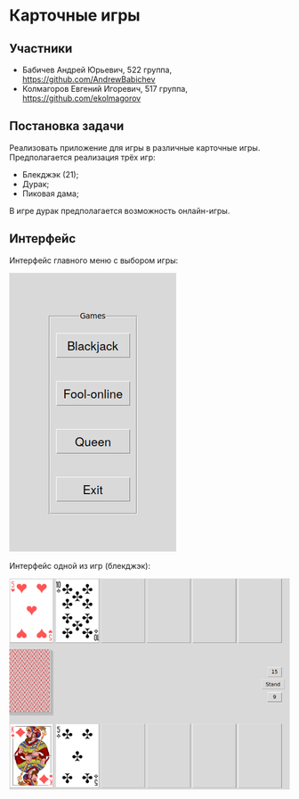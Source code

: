 # Карточные игры
## Участники
- Бабичев Андрей Юрьевич, 522 группа, https://github.com/AndrewBabichev
- Колмагоров Евгений Игоревич, 517 группа, https://github.com/ekolmagorov

## Постановка задачи
Реализовать приложение для игры в различные карточные игры. Предполагается реализация трёх игр:
- Блекджэк (21);
- Дурак;
- Пиковая дама;

В игре дурак предполагается возможность онлайн-игры.

## Интерфейс
Интерфейс главного меню с выбором игры:

![Main_Menu](resourses/Main_Menu.png "Main_Menu")

Интерфейс одной из игр (блекджэк):

![Game](resourses/Game.png "Game")
